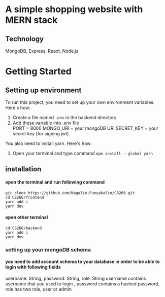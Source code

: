 # A simple shopping website with MERN stack

## Technology
MongoDB, Express, React, Node.js

# Getting Started

## Setting up environment
To run this project, you need to set up your own environment variables. Here's how: 
1. Create a file named `.env` in the backend directory
2.  Add these variable into .env file <br/> 
		 PORT  = 8000
         MONGO_URI  = your mongoDB URI
         SECRET_KEY  = your secret key (for signing jwt)
         
 You also need to install yarn. Here's how:
 1. Open your terminal and type command ```npm install --global yarn```

## installation
#### open the terminal and run following command
```git clone https://github.com/Nagalin-Punyakalin/CS266.git``` <br />
```cd CS266/frontend``` <br />
```yarn add i``` <br />
```yarn dev``` <br />

#### open other terminal
```cd CS266/backend``` <br />
```yarn add i``` <br />
```yarn dev```<br />

### setting up your mongoDB schema
#### you need to add account schema to your database in order to be able to login with following fields
username:  String,
password:  String,
role:  String
username contains username that you used to login , password contains a hashed password, role has two role, user or admin
